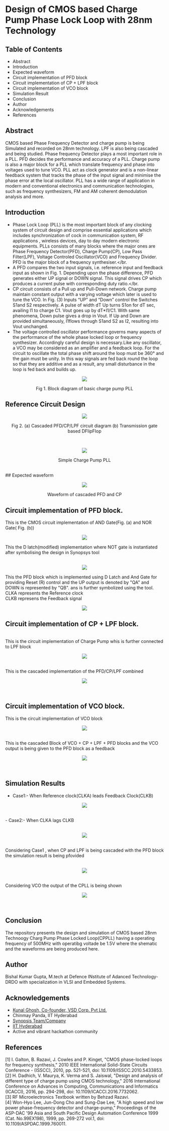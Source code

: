 # Design of CMOS based Charge Pump Phase Lock Loop with 28nm Technology

## Table of Contents

- Abstract 
- Introduction
- Expected waveform
- Circuit implementation of PFD block 
- Circuit implementation of CP + LPF block
- Circuit implementation of VCO block
- Simulation Result
- Conclusion
- Author
- Acknowledgements
- References
## Abstract
CMOS based Phase Frequency Detector and charge
pump is being Simulated and recorded on 28nm technology. LPF
is also being cascaded and being studied. Phase frequency
Detector plays a most important role in a PLL. PFD decides the
performance and accuracy of a PLL. Charge pump is also a major
block for a PLL which translate frequency and phase into voltages
used to tune VCO. PLL act as clock generator and is a non-linear
feedback system that tracks the phase of the input signal and
minimise the phase error at the local oscillator. PLL has a wide
range of application in modern and conventional electronics and
communication technologies, such as frequency synthesizers, FM
and AM coherent demodulation analysis and more.

## Introduction

 - Phase Lock Loop (PLL)  is the most important block of any clocking system of circuit design and comprise essential applications which includes synchronization of cock in communication system, RF applications , wireless devices, day to day modern electronic equipments. PLLs consists of many blocks where the major ones are Phase Frequency Detector(PFD), Charge Pump(CP), Low Pass Filter(LPF), Voltage Controled Oscillator(VCO) and Frequency Divider. PFD is the major block of a frequency synthesiser.</br.
 - A PFD compares the two input signals, i.e. reference input and feedback input as shown in Fig. 1. Depending upon the phase difference, PFD generates either UP signal or DOWN signal. This signal drives CP which produces a current pulse with corresponding duty ratio.</br.
 - CP circuit consists of a Pull up and Pull-Down network. Charge pump maintain constant output with a varying voltage which later is used to tune the VCO. In Fig. (3) Inputs “UP” and “Down” control the Switches S1and S2 respectively. A pulse of width dT Up turns S1on for dT sec, availing I1 to charge C1. Vout goes up by dT*I1/C1. With same phenomena, Down pulse gives a drop in Vout. If Up and Down are provided simultaneously, I1flows through S1and S2 as I2, resulting into Vout unchanged.</br>
 - The voltage controlled oscillator performance governs many aspects of the performance of the whole phase locked loop or frequency synthesizer. Accordingly careful design is necessary.Like any oscillator, a VCO may be considered as an amplifier and a feedback loop. For the circuit to oscillate the total phase shift around the loop must be 360° and the gain must be unity. In this way signals are fed back round the loop so that they are additive and as a result, any small disturbance in the loop is fed back and builds up.

<p align="center">
<img src="https://user-images.githubusercontent.com/86653033/155883134-05e3eee9-1cd6-4960-bb69-840a6aac6893.png">
</p>
<p align="center">
Fig 1. Block diagram of basic charge pump PLL
</p>

## Reference Circuit Design

<p align="center">
<img src="https://user-images.githubusercontent.com/86653033/155875626-d3c9baf2-c100-4356-9b3e-5915b943f3ab.png">
</p>
<p align="center">
Fig 2. (a) Cascaded PFD/CP/LPF circuit diagram (b) Transmission gate based DFlipFlop
</p></br>
<p align="center">
<img src="https://user-images.githubusercontent.com/86653033/155885824-eb4a0162-1e1c-47dd-b421-b3b4e6995ca6.png">
</p>
<p align="center">
Simple Charge Pump PLL
</p></br>
## Expected waveform
<p align="center">
<img src ="https://user-images.githubusercontent.com/86653033/155875851-5accd622-1326-48ef-a9a8-ed6f0b9c7db1.png">
  </p>
  <p align="center">
  Waveform of cascaded PFD and CP
  </p>

## Circuit implementation of PFD block.
This is the CMOS circuit implementation of AND Gate(Fig. (a) and NOR Gate( Fig. (b))
<p align="center">
 <img src ="https://user-images.githubusercontent.com/86653033/155877048-11139395-caa8-4afc-9cb7-968f24b1d0d1.png">
  </p>
This the D latch(modified) implementation where NOT gate is instantiated after symbolising the design in Synopsys tool</br>
<br/>
<p align="center">
<img src ="https://user-images.githubusercontent.com/86653033/155876934-b2091c79-58f7-4a90-a96c-a6028b1dbbe7.png">
  </p>
This the PFD block which is implemented using D Latch and And Gate for providing Reset (R) control and the UP output is denoted by "QA" and DOWN is represented by "QB". ans is further symbolized using the tool.</br> CLKA represents the Reference clock</br> CLKB represens the Feedback signal </br>

 <p align="center">
<img src ="https://user-images.githubusercontent.com/86653033/155877443-36e258a4-d65e-4ce1-8f64-b23a9a946abd.png">
</p>

## Circuit implementation of CP + LPF block.
</br>This is the circuit implementation of Charge Pump whis is further connected to LPF block</br>
<p align="center">
<img src ="https://user-images.githubusercontent.com/86653033/155877668-0f029bb0-786a-4fd6-a104-38a2dcd56c71.png">
</p>

</br>This is the cascaded implementation of the PFD/CP/LPF combined</br>
<p align="center">
<img src ="https://user-images.githubusercontent.com/86653033/155877912-5ed679a1-8697-4ca4-8e7f-2ed804bb54b8.png">
</p></br>

## Circuit implementation of VCO block.
This is the circuit implementation of VCO block</br>
<p align="center">
<img src ="https://user-images.githubusercontent.com/86653033/155882151-acc8208a-9d18-4aea-8266-0aff391108ba.png">
</p></br>
This is the cascaded Block of VCO + CP + LPF + PFD blocks and the VCO output is being given to the PFD block as a feedback</br>

<p align="center">
<img src ="https://user-images.githubusercontent.com/86653033/155882463-f70fd252-fd61-4828-bb0b-ee06e97cf48b.png">
</p></br>




  
 
 


## Simulation Results
- Case1:- When Reference clock(CLKA) leads Feedback Clock(CLKB)</br>
<p align="center">
<img src ="https://user-images.githubusercontent.com/86653033/155878058-63e6187c-8019-433f-af11-beed874268b8.png">
</p></br>
- Case2:- When CLKA lags CLKB</br>
 </br><p align="center">
<img src ="https://user-images.githubusercontent.com/86653033/155878125-98fee578-135e-400f-a002-093a4ce1d658.png">
</p></br>
Considering Case1 , when CP and LPF is being cascaded with the PFD block the simulation result is being pfovided</br>
</br><p align="center">
<img src ="https://user-images.githubusercontent.com/86653033/155884539-e1eec48f-3282-4c4c-8d16-817d6f0cc0a8.png">
</p></br>
Considering VCO the output of the CPLL is being shown</br>
<p align="center">
<img src ="https://user-images.githubusercontent.com/86653033/155882621-1227a6eb-c6c1-449d-bfcf-0d76f8c52a22.png">
</p></br>


## Conclusion

The repository presents the design and simulation of CMOS based 28nm Technoogy Charg Pump Phase Locked Loop(CPPLL) having a operating frequency of 500MHz with operatibg voltade be 1.5V where the shematic and the waveforms are being produced here.

## Author

Bishal Kumar Gupta, M.tech at Defence INstitute of Adanced Technology-DRDO with specialization in VLSI and Embedded Systems.

## Acknowledgements

- [Kunal Ghosh, Co-founder, VSD Corp. Pvt Ltd.](https://www.linkedin.com/in/kunal-ghosh-vlsisystemdesign-com-28084836?lipi=urn%3Ali%3Apage%3Ad_flagship3_profile_view_base_contact_details%3B0xcWjpLDThSEo6S9UPO9Tw%3D%3D)
- Chinmay Panda, IIT Hyderabad
- [Synopsis Team/Company](synopsys.com/company/contact-synopsys/office-locations/india/about-synopsys-india.html)
- [IIT Hyderabad](https://www.iith.ac.in/events/2022/02/15/Cloud-Based-Analog-IC-Design-Hackathon/)
- Active and vibrant hackathon community

## References

[1] I. Galton, B. Razavi, J. Cowles and P. Kinget, "CMOS phase-locked
loops for frequency synthesis," 2010 IEEE International Solid-State
Circuits Conference - (ISSCC), 2010, pp. 521-521, doi:
10.1109/ISSCC.2010.5433853.</br>
[2] H. Dadhich, V. Maurya, K. Verma and S. Jaiswal, "Design and analysis
of different type of charge pump using CMOS technology," 2016
International Conference on Advances in Computing, Communications
and Informatics (ICACCI), 2016, pp. 294-298, doi:
10.1109/ICACCI.2016.7732062.</br>
[3] RF Microelectronics Textbook written by Behzad Razavi.</br>
[4] Won-Hyo Lee, Jun-Dong Cho and Sung-Dae Lee, "A high speed and
low power phase-frequency detector and charge-pump," Proceedings of
the ASP-DAC '99 Asia and South Pacific Design Automation
Conference 1999 (Cat. No.99EX198), 1999, pp. 269-272 vol.1, doi:
10.1109/ASPDAC.1999.760011.</br>

